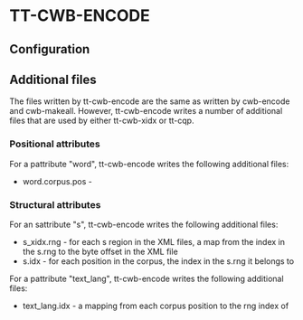 # TT-CWB-ENCODE

## Configuration

## Additional files

The files written by tt-cwb-encode are the same as written by cwb-encode and cwb-makeall.
However, tt-cwb-encode writes a number of additional files that are used by either
tt-cwb-xidx or tt-cqp. 

### Positional attributes

For a pattribute "word", tt-cwb-encode writes the following additional files:

* word.corpus.pos - 

### Structural attributes

For an sattribute "s", tt-cwb-encode writes the following additional files:

* s_xidx.rng - for each s region in the XML files, a map from the index in the s.rng to the byte offset in the XML file
* s.idx - for each position in the corpus, the index in the s.rng it belongs to

For a pattribute "text_lang", tt-cwb-encode writes the following additional files:

* text_lang.idx - a mapping from each corpus position to the rng index of 